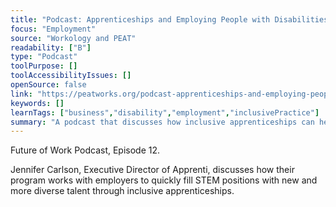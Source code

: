 ```yaml
---
title: "Podcast: Apprenticeships and Employing People with Disabilities"
focus: "Employment"
source: "Workology and PEAT"
readability: ["B"]
type: "Podcast"
toolPurpose: []
toolAccessibilityIssues: []
openSource: false
link: "https://peatworks.org/podcast-apprenticeships-and-employing-people-with-disabilities/"
keywords: []
learnTags: ["business","disability","employment","inclusivePractice"]
summary: "A podcast that discusses how inclusive apprenticeships can help technology companies find new, diverse talent. "
---
```

Future of Work Podcast, Episode 12.

Jennifer Carlson, Executive Director of Apprenti, discusses how their program works with employers to quickly fill STEM positions with new and more diverse talent through inclusive apprenticeships.
